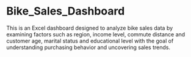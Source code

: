 # Bike_Sales_Dashboard
This is an Excel dashboard designed to analyze bike sales data by examining factors such as region, income level, commute distance and customer age, marital status and educational level with the goal of understanding purchasing behavior and uncovering sales trends.
